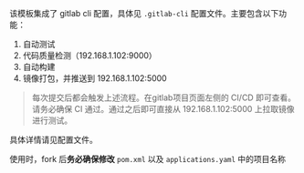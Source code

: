 该模板集成了 gitlab cli 配置，具体见 `.gitlab-cli` 配置文件。主要包含以下功能：

1. 自动测试
2. 代码质量检测（192.168.1.102:9000）
3. 自动构建
4. 镜像打包，并推送到 192.168.1.102:5000

> 每次提交后都会触发上述流程。在gitlab项目页面左侧的 CI/CD 即可查看。请务必确保 CI 通过。通过之后即可直接从 192.168.1.102:5000 上拉取镜像进行测试。

具体详情请见配置文件。

使用时，fork 后**务必确保修改** `pom.xml` 以及 `applications.yaml` 中的项目名称